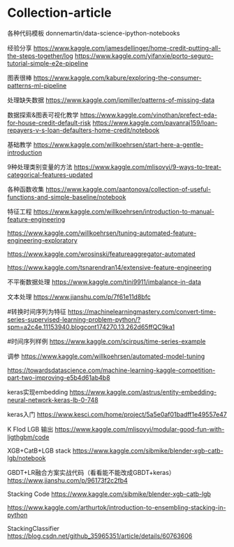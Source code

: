# Collection-article
各种代码模板
donnemartin/data-science-ipython-notebooks


经验分享
https://www.kaggle.com/jamesdellinger/home-credit-putting-all-the-steps-together/log
https://www.kaggle.com/yifanxie/porto-seguro-tutorial-simple-e2e-pipeline


图表很棒
https://www.kaggle.com/kabure/exploring-the-consumer-patterns-ml-pipeline

处理缺失数据
https://www.kaggle.com/jpmiller/patterns-of-missing-data

数据探索&图表可视化教学
https://www.kaggle.com/vinothan/prefect-eda-for-house-credit-default-risk
https://www.kaggle.com/pavanraj159/loan-repayers-v-s-loan-defaulters-home-credit/notebook

基础教学
https://www.kaggle.com/willkoehrsen/start-here-a-gentle-introduction

9种处理类别变量的方法
https://www.kaggle.com/mlisovyi/9-ways-to-treat-categorical-features-updated

各种函数收集
https://www.kaggle.com/aantonova/collection-of-useful-functions-and-simple-baseline/notebook

特征工程
https://www.kaggle.com/willkoehrsen/introduction-to-manual-feature-engineering

https://www.kaggle.com/willkoehrsen/tuning-automated-feature-engineering-exploratory

https://www.kaggle.com/wrosinski/featureaggregator-automated

https://www.kaggle.com/tsnarendran14/extensive-feature-engineering

不平衡数据处理
https://www.kaggle.com/tini9911/imbalance-in-data

文本处理
https://www.jianshu.com/p/7f61e11d8bfc

#转换时间序列为特征
https://machinelearningmastery.com/convert-time-series-supervised-learning-problem-python/?spm=a2c4e.11153940.blogcont174270.13.262d65ffQC9ka1

#时间序列样例
https://www.kaggle.com/scirpus/time-series-example

调参
https://www.kaggle.com/willkoehrsen/automated-model-tuning

https://towardsdatascience.com/machine-learning-kaggle-competition-part-two-improving-e5b4d61ab4b8

keras实现embedding
https://www.kaggle.com/astrus/entity-embedding-neural-network-keras-lb-0-748

keras入门
https://www.kesci.com/home/project/5a5e0af01badff1e49557e47



K Flod LGB 输出 
https://www.kaggle.com/mlisovyi/modular-good-fun-with-ligthgbm/code

XGB+CatB+LGB stack
https://www.kaggle.com/sibmike/blender-xgb-catb-lgb/notebook

GBDT+LR融合方案实战代码（看看能不能改成GBDT+keras）
https://www.jianshu.com/p/96173f2c2fb4

Stacking Code
https://www.kaggle.com/sibmike/blender-xgb-catb-lgb

https://www.kaggle.com/arthurtok/introduction-to-ensembling-stacking-in-python

StackingClassifier
https://blog.csdn.net/github_35965351/article/details/60763606

